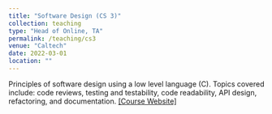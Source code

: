 ```yaml
---
title: "Software Design (CS 3)"
collection: teaching
type: "Head of Online, TA"
permalink: /teaching/cs3
venue: "Caltech"
date: 2022-03-01
location: ""
---
```


Principles of software design using a low level language (C). Topics covered include: code reviews, testing and testability, code readability, API design, refactoring, and documentation. [[Course Website]](https://sof.tware.design/22sp/)